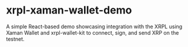 # xrpl-xaman-wallet-demo
A simple React-based demo showcasing integration with the XRPL using Xaman Wallet and xrpl-wallet-kit to connect, sign, and send XRP on the testnet.